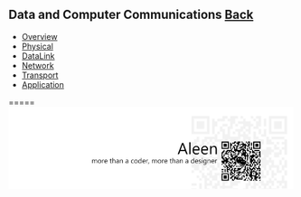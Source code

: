## Data and Computer Communications	[Back](./../Readme.md)
* [Overview](./Overview/Overview.md)
* [Physical](./Physical/Physical.md)
* [DataLink](./DataLink/DataLink.md)
* [Network](./Network/Network.md)
* [Transport](./Transport/Transport.md)
* [Application](./Application/Application.md)

=====
<a href="http://aleen42.github.io/" target="_blank" ><img src="./../pic/tail.gif"></a>
